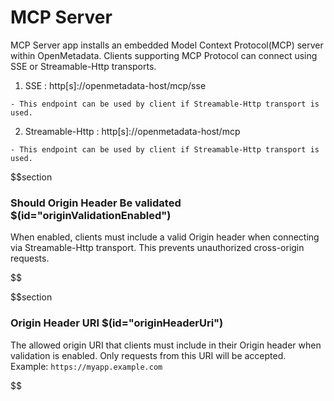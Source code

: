 # MCP Server

MCP Server app installs an embedded Model Context Protocol(MCP) server within OpenMetadata. Clients supporting MCP Protocol can connect using SSE or Streamable-Http transports.
 
   1. SSE : http[s]://openmetadata-host/mcp/sse
 
    - This endpoint can be used by client if Streamable-Http transport is used.
 
   2. Streamable-Http : http[s]://openmetadata-host/mcp
 
    - This endpoint can be used by client if Streamable-Http transport is used.

$$section
### Should Origin Header Be validated $(id="originValidationEnabled")

When enabled, clients must include a valid Origin header when connecting via Streamable-Http transport. This prevents unauthorized cross-origin requests.

$$

$$section
### Origin Header URI $(id="originHeaderUri")

The allowed origin URI that clients must include in their Origin header when validation is enabled. Only requests from this URI will be accepted.
Example: `https://myapp.example.com`

$$